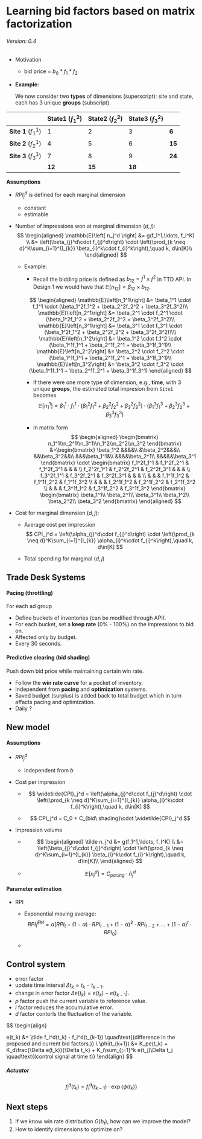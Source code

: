 # Learning bid factors based on matrix factorization

###### Version: 0.4 

* Motivation

  * bid price = $b_0 * f_1 * f_2$

* **Example:**

  We now consider two **types** of dimensions (superscript): site and state, each has 3 unique **groups** (subscript). 

|                        | State1 ($f_{1}^2$) | State2  ($f_{2}^2$) | State3  ($f_{3}^2$) |        |
| :--------------------- | :----------------- | :------------------ | ------------------- | ------ |
| **Site 1** ($f_{1}^1$) | 1                  | 2                   | 3                   | **6**  |
| **Site 2** ($f_{2}^1$) | 4                  | 5                   | 6                   | **15** |
| **Site 3** ($f_{3}^1$) | 7                  | 8                   | 9                   | **24** |
|                        | **12**             | **15**              | **18**              |        |

**Assumptions**

* $RPI_j^d$ is defined for each marginal dimension

  * constant 
  * estimable

* Number of impressions won at marginal dimension $(d, j)$:  
  $$
  \begin{aligned}
  \mathbb{E}\left[ n_j^d \right] &= g(f_1^1,\ldots, f_I^K) \\
  &= \left(\beta_{j}^d\cdot f_{j}^d\right) \cdot \left(\prod_{k \neq d}^K\sum_{i=1}^{I_{k}} \beta_{i}^k\cdot f_{i}^k\right),\quad  k, d\in[K]\\
  \end{aligned}
  $$

  * Example:

    * Recall the bidding price is defined as $b_{12} = f^1 \times f^2$ in TTD API. In Design 1 we would have that $\mathbb{E}\left[n_{12}\right] = \beta_{12}\times b_{12}$.

    $$
    \begin{aligned}
    \mathbb{E}\left[n_1^1\right] &= \beta_1^1 \cdot f_1^1 \cdot (\beta_1^2f_1^2 + \beta_2^2f_2^2 + \beta_3^2f_3^2)\\
    \mathbb{E}\left[n_2^1\right] &= \beta_2^1 \cdot f_2^1 \cdot (\beta_1^2f_1^2 + \beta_2^2f_2^2 + \beta_3^2f_3^2)\\
    \mathbb{E}\left[n_3^1\right] &= \beta_3^1 \cdot f_3^1 \cdot (\beta_1^2f_1^2 + \beta_2^2f_2^2 + \beta_3^2f_3^2)\\\\
    \mathbb{E}\left[n_1^2\right] &= \beta_1^2 \cdot f_1^2 \cdot (\beta_1^1f_1^1 + \beta_2^1f_2^1 + \beta_3^1f_3^1)\\
    \mathbb{E}\left[n_2^2\right] &= \beta_2^2 \cdot f_2^2 \cdot (\beta_1^1f_1^1 + \beta_2^1f_2^1 + \beta_3^1f_3^1)\\
    \mathbb{E}\left[n_3^2\right] &= \beta_3^2 \cdot f_3^2 \cdot (\beta_1^1f_1^1 + \beta_2^1f_2^1 + \beta_3^1f_3^1)
    \end{aligned}
    $$

    * If there were one more type of dimension, e.g., **time**, with 3 unique **groups**, the estimated total impresion from `Site1` becomes 
      $$
      \mathbb{E}\left[n_1^1\right] = \beta_1^1 \cdot f_1^1 \cdot (\beta_1^2f_1^2 + \beta_2^2f_2^2 + \beta_3^2f_3^2)\cdot (\beta_1^3f_1^3 + \beta_2^3f_2^3 + \beta_3^3f_3^3)
      $$
    
    * In matrix form
      $$
      \begin{aligned}
      \begin{bmatrix}
      n_1^1\\n_2^1\\n_3^1\\n_1^2\\n_2^2\\n_3^2 
      \end{bmatrix}
      &=\begin{bmatrix}
      \beta_1^2 &&&&\\
      &\beta_2^2&&&\\
      &&\beta_3^2&&\\
      &&&\beta_1^1&\\
      &&&&\beta_2^1\\
      &&&&&\beta_3^1
      \end{bmatrix}
      \cdot 
      \begin{bmatrix}
      f_1^2f_1^1 & f_1^2f_2^1 & f_1^2f_3^1 & & & \\
      f_2^2f_1^1 & f_2^2f_2^1 & f_2^2f_3^1 & & & \\
      f_3^2f_1^1 & f_3^2f_2^1 & f_3^2f_3^1 & & & \\
      & & & f_1^1f_1^2 & f_1^1f_2^2 & f_1^1f_3^2 \\
      & & & f_2^1f_1^2 & f_2^1f_2^2 & f_2^1f_3^2 \\
      & & & f_3^1f_1^2 & f_3^1f_2^2 & f_3^1f_3^2 
      \end{bmatrix}
      \begin{bmatrix}
      \beta_1^1\\
      \beta_2^1\\
      \beta_3^1\\
      \beta_1^2\\
      \beta_2^2\\
      \beta_3^2
      \end{bmatrix}
      \end{aligned}
      $$
      
  
* Cost for marginal dimension $(d, j)$: 

  * Average cost per impression
    $$
    CPI_j^d = \left(\alpha_{j}^d\cdot f_{j}^d\right) \cdot \left(\prod_{k \neq d}^K\sum_{i=1}^{I_{k}} \alpha_{i}^k\cdot f_{i}^k\right),\quad  k, d\in[K]
    $$

  * Total spending for marginal $(d, j)$





## Trade Desk Systems

#### Pacing (throttling)

For each ad group

* Define buckets of inventories (can be modified through API).
* For each bucket, set a **keep rate** (0% - 100%) on the impressions to bid on. 
* Affected only by budget.
* Every 30 seconds.

#### Predictive clearing (bid shading)

Push down bid price while maintaining certain win rate.

* Follow the **win rate curve** for a pocket of inventory.
* Independent from **pacing** and **optimization** systems.
* Saved budget (surplus) is added back to total budget which in turn affacts pacing and optimization.
* Daily ?

## New model

#### Assumptions

* $RPI_j^d$ 

  * independent from $b$

* Cost per impression

  * $$
    \widetilde{CPI}_j^d = \left(\alpha_{j}^d\cdot f_{j}^d\right) \cdot \left(\prod_{k \neq d}^K\sum_{i=1}^{I_{k}} \alpha_{i}^k\cdot f_{i}^k\right),\quad  k, d\in[K]
    $$

  * $$
    CPI_j^d = C_0 + C_{bid\ shading}\cdot \widetilde{CPI}_j^d
    $$

* Impression volume

  * $$
    \begin{aligned}
    \tilde n_j^d &= g(f_1^1,\ldots, f_I^K) \\
    &= \left(\beta_{j}^d\cdot f_{j}^d\right) \cdot \left(\prod_{k \neq d}^K\sum_{i=1}^{I_{k}} \beta_{i}^k\cdot f_{i}^k\right),\quad  k, d\in[K]\\
    \end{aligned}
    $$

  * $$
    \mathbb{E}[n_{j}^d] = C_{pacing} \cdot \tilde n_j^d
    $$



#### Parameter estimation



* RPI

  * Exponential moving average:
    $$
    RPI_t^{EM} = \alpha\left[RPI_t + (1 - \alpha)\cdot RPI_{t-1} + (1 - \alpha)^2 \cdot RPI_{t-2} + \ldots + (1 - \alpha)^t \cdot RPI_0 \right]
    $$

  * 

    

## Control system

* error factor
* update time interval $\Delta t_k = t_k - t_{k-1}$.
* change in error factor $\Delta e(t_k) = e(t_k) - e(t_{k-1})$.
* $p$ factor push the current variable to reference value.
* $i$ factor reduces the accumulative error. 
* $d$ factor contorls the fluctuation of the variable.


$$
\begin{align}

e(t_k) &= \tilde f_i^d(t_k) - f_i^d(t_{k-1}) \quad\text{(difference in the proposed and current bid factors.)}
\\
\phi(t_{k+1}) &= K_pe(t_k) + K_d\frac{\Delta e(t_k)}{\Delta t_k} + K_i\sum_{j=1}^k e(t_j)\Delta t_j \quad\text{(control signal at time $t$)}
\end{align}
$$

##### Actuator

$$
f_i^d(t_k)  = f_i^d(t_{k-1})\cdot\exp\{\phi(t_k)\}
$$

## Next steps



1. If we know win rate distribution $G(b_t)$, how can we improve the model?
2. How to identify dimensions to optimize on?
